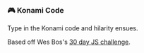 ### 🎮 Konami Code

Type in the Konami code and hilarity ensues.

Based off Wes Bos's [30 day JS challenge](https://javascript30.com/).

